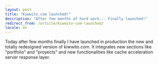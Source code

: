 ```yaml
---
layout: post
title: "Kiwwito.com launched!"
description: "After few months of hard work... Finally launched!"
redirect_from: /article/kiwwito-com-launched/
locale: en
---
```


Today after few months finally I have launched in production the new and totally redesigned version of kiwwito.com. It integrates new sections like "portfolio" and "proyects" and new functionalities like cache acceleration server response layer.